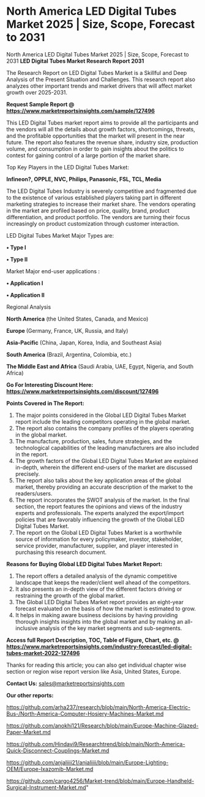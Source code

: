 # North America LED Digital Tubes Market 2025 | Size, Scope, Forecast to 2031
North America LED Digital Tubes Market 2025 | Size, Scope, Forecast to 2031
<strong>LED Digital Tubes Market Research Report 2031</strong>

The Research Report on LED Digital Tubes Market is a Skillful and Deep Analysis of the Present Situation and Challenges. This research report also analyzes other important trends and market drivers that will affect market growth over 2025-2031.

<strong>Request Sample Report @ <a href=https://www.marketreportsinsights.com/sample/127496>https://www.marketreportsinsights.com/sample/127496</a></strong>

This LED Digital Tubes market report aims to provide all the participants and the vendors will all the details about growth factors, shortcomings, threats, and the profitable opportunities that the market will present in the near future. The report also features the revenue share, industry size, production volume, and consumption in order to gain insights about the politics to contest for gaining control of a large portion of the market share.

Top Key Players in the LED Digital Tubes Market:

<strong>Infineon?, OPPLE, NVC, Philips, Panasonic, FSL, TCL, Media</strong>

The LED Digital Tubes Industry is severely competitive and fragmented due to the existence of various established players taking part in different marketing strategies to increase their market share. The vendors operating in the market are profiled based on price, quality, brand, product differentiation, and product portfolio. The vendors are turning their focus increasingly on product customization through customer interaction.

LED Digital Tubes Market Major Types are:

<strong>• Type I

• Type II</strong>

Market Major end-user applications :

<strong>• Application I

• Application II</strong>

Regional Analysis

</u><strong><b>North America</b></strong> (the United States, Canada, and Mexico)

<strong><b>Europe </b></strong>(Germany, France, UK, Russia, and Italy)

<strong><b>Asia-Pacific</b></strong> (China, Japan, Korea, India, and Southeast Asia)

<strong><b>South America</b></strong> (Brazil, Argentina, Colombia, etc.)

<strong><b>The Middle East and Africa</b></strong> (Saudi Arabia, UAE, Egypt, Nigeria, and South Africa)

<strong>Go For Interesting Discount Here: <a href=https://www.marketreportsinsights.com/discount/127496>https://www.marketreportsinsights.com/discount/127496</a></strong>

<strong>Points Covered in The Report:</strong>
<ol>
  <li>The major points considered in the Global LED Digital Tubes Market report include the leading competitors operating in the global market.</li>
  <li>The report also contains the company profiles of the players operating in the global market.</li>
  <li>The manufacture, production, sales, future strategies, and the technological capabilities of the leading manufacturers are also included in the report.</li>
  <li>The growth factors of the Global LED Digital Tubes Market are explained in-depth, wherein the different end-users of the market are discussed precisely.</li>
  <li>The report also talks about the key application areas of the global market, thereby providing an accurate description of the market to the readers/users.</li>
  <li>The report incorporates the SWOT analysis of the market. In the final section, the report features the opinions and views of the industry experts and professionals. The experts analyzed the export/import policies that are favorably influencing the growth of the Global LED Digital Tubes Market.</li>
  <li>The report on the Global LED Digital Tubes Market is a worthwhile source of information for every policymaker, investor, stakeholder, service provider, manufacturer, supplier, and player interested in purchasing this research document.</li>
</ol>
<strong>Reasons for Buying Global LED Digital Tubes Market Report:</strong>

<ol>
  <li>The report offers a detailed analysis of the dynamic competitive landscape that keeps the reader/client well ahead of the competitors.</li>
  <li>It also presents an in-depth view of the different factors driving or restraining the growth of the global market.</li>
  <li>The Global LED Digital Tubes Market report provides an eight-year forecast evaluated on the basis of how the market is estimated to grow.</li>
  <li>It helps in making aware business decisions by having providing thorough insights insights into the global market and by making an all-inclusive analysis of the key market segments and sub-segments.</li>
</ol>
<strong>Access full Report Description, TOC, Table of Figure, Chart, etc. @ <a href=https://www.marketreportsinsights.com/industry-forecast/led-digital-tubes-market-2022-127496>https://www.marketreportsinsights.com/industry-forecast/led-digital-tubes-market-2022-127496</a></strong>


Thanks for reading this article; you can also get individual chapter wise section or region wise report version like Asia, United States, Europe.

<strong>Contact Us:</strong>
sales@marketreportsinsights.com

<strong>Our other reports:</strong>

<a href=https://github.com/arha237/research/blob/main/North-America-Electric-Bus-/North-America-Computer-Hosiery-Machines-Market.md>https://github.com/arha237/research/blob/main/North-America-Electric-Bus-/North-America-Computer-Hosiery-Machines-Market.md</a>

<a href=https://github.com/anokhi121/Research/blob/main/Europe-Machine-Glazed-Paper-Market.md>https://github.com/anokhi121/Research/blob/main/Europe-Machine-Glazed-Paper-Market.md</a>

<a href=https://github.com/Hindavi9/Researchtrend/blob/main/North-America-Quick-Disconnect-Couplings-Market.md>https://github.com/Hindavi9/Researchtrend/blob/main/North-America-Quick-Disconnect-Couplings-Market.md</a>

<a href=https://github.com/anjaliiii21/anjaliiii/blob/main/Europe-Lighting-OEM/Europe-Ixazomib-Market.md>https://github.com/anjaliiii21/anjaliiii/blob/main/Europe-Lighting-OEM/Europe-Ixazomib-Market.md</a>

<a href=https://github.com/cargo4256/Market-trend/blob/main/Europe-Handheld-Surgical-Instrument-Market.md>https://github.com/cargo4256/Market-trend/blob/main/Europe-Handheld-Surgical-Instrument-Market.md</a>"
